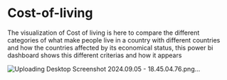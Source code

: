 # Cost-of-living
The visualization of Cost of living is here to compare the different categories of what make people live in a country with different countries and how the countries affected by its economical status, this power bi dashboard shows this different criterias and how it appears

![Uploading Desktop Screenshot 2024.09.05 - 18.45.04.76.png…]()
